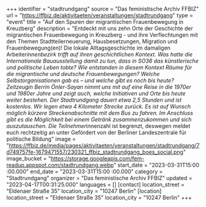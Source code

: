 +++
identifier = "stadtrundgang"
source = "Das feministische Archiv FFBIZ"
url = "https://ffbiz.de/aktivitaeten/veranstaltungen/stadtrundgang"
type = "event"
title = "Auf den Spuren der migrantischen Frauenbewegung in Kreuzberg"
description = "Entdeckt mit uns zehn Orte der Geschichte der migrantischen Frauenbewegung in Kreuzberg - und ihre Verflechtungen mit den Themen Stadtteilerneuerung, Hausbesetzungen, Migration und Frauenbewegung(en)! Die lokale Alltagsgeschichte im damaligen Arbeiter*innenbezirk trifft auf ihren geschichtlichen Kontext. Was hatte die Internationale Bauausstellung damit zu tun, dass in SO36 das künstlerische und politische Leben tobte? Wie entstanden in diesem Kontext Räume für die migrantische und deutsche Frauenbewegungen? Welche Selbstorganisationen gab es – und welche gibt es noch bis heute? Zeitzeugin Berrin Önler-Sayan nimmt uns mit auf eine Reise in die 1970er und 1980er Jahre und zeigt auch, welche Initiativen und Orte bis heute weiter bestehen.
Der Stadtrundgang dauert etwa 2,5 Stunden und ist kostenlos. Wir legen etwa 4 Kilometer Strecke zurück. Es ist auf Wunsch möglich kürzere Streckenabschnitte mit dem Bus zu fahren. Im Anschluss gibt es die Möglichkeit bei einem Getränk zusammenzukommen und sich auszutauschen.
Die Teilnehmer*innenzahl ist begrenzt, deswegen meldet euch rechtzeitig an unter 
Gefördert von der Berliner Landeszentrale für politische Bildung"
image = "https://ffbiz.de/media/pages/aktivitaeten/veranstaltungen/stadtrundgang/7d749757fe-1679471557/230321_ffbiz_stadtrundgang_boes_social.png"
image_bucket = "https://storage.googleapis.com/fem-readup.appspot.com/stadtrundgang.webp"
start_date = "2023-03-31T15:00 :00.000"
end_date = "2023-03-31T15:00 :00.000"
category = "Stadtrundgang"
organizer = "Das feministische Archiv FFBIZ"
updated = "2023-04-17T00:31:25.000"
languages = []
[contact]
location_street = "Eldenaer Straße 35"
location_city = "10247 Berlin"
[location]
location_street = "Eldenaer Straße 35"
location_city = "10247 Berlin"
+++